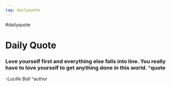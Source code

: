 ```yaml
---
tag: dailyquote
---
```


#dailyquote

# Daily Quote

### Love yourself first and everything else falls into line. You really have to love yourself to get anything done in this world. ^quote
*-Lucille Ball* ^author
